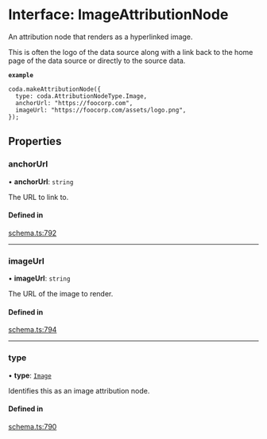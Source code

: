 # Interface: ImageAttributionNode

An attribution node that renders as a hyperlinked image.

This is often the logo of the data source along with a link back to the home page
of the data source or directly to the source data.

**`example`**
```
coda.makeAttributionNode({
  type: coda.AttributionNodeType.Image,
  anchorUrl: "https://foocorp.com",
  imageUrl: "https://foocorp.com/assets/logo.png",
});
```

## Properties

### anchorUrl

• **anchorUrl**: `string`

The URL to link to.

#### Defined in

[schema.ts:792](https://github.com/coda/packs-sdk/blob/main/schema.ts#L792)

___

### imageUrl

• **imageUrl**: `string`

The URL of the image to render.

#### Defined in

[schema.ts:794](https://github.com/coda/packs-sdk/blob/main/schema.ts#L794)

___

### type

• **type**: [`Image`](../enums/AttributionNodeType.md#image)

Identifies this as an image attribution node.

#### Defined in

[schema.ts:790](https://github.com/coda/packs-sdk/blob/main/schema.ts#L790)
